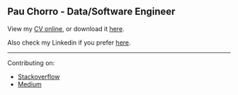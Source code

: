 ## Pau Chorro - Data/Software Engineer

View my [CV online](https://pachoyan.github.io/cv/), or download it [here](https://github.com/pachoyan/cv/releases/download/0.0.1/pau_chorro_cv.pdf).

Also check my Linkedin if you prefer [here](https://www.linkedin.com/in/pachoyan/).

---

Contributing on:

- [Stackoverflow](https://stackoverflow.com/users/4751165/pau)
- [Medium](https://medium.com/@pachoyan)

<!--
**pachoyan/pachoyan** is a ✨ _special_ ✨ repository because its `README.md` (this file) appears on your GitHub profile.

Here are some ideas to get you started:

- 🔭 I’m currently working on ...
- 🌱 I’m currently learning ...
- 👯 I’m looking to collaborate on ...
- 🤔 I’m looking for help with ...
- 💬 Ask me about ...
- 📫 How to reach me: ...
- 😄 Pronouns: ...
- ⚡ Fun fact: ...
-->
